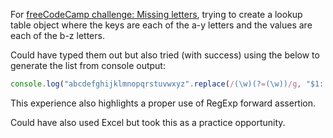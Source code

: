 For [freeCodeCamp challenge: Missing letters](https://www.freecodecamp.org/learn/javascript-algorithms-and-data-structures/intermediate-algorithm-scripting/missing-letters), trying to create a lookup table object where the keys are each of the a-y letters and the values are each of the b-z letters.

Could have typed them out but also tried (with success) using the below to generate the list from console output:

```js
console.log("abcdefghijklmnopqrstuvwxyz".replace(/(\w)(?=(\w))/g, "$1: '$2',\n\t\t"))
```
This experience also highlights a proper use of RegExp forward assertion.

Could have also used Excel but took this as a practice opportunity.
